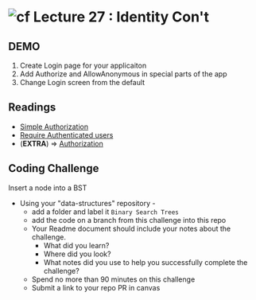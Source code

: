 ![cf](http://i.imgur.com/7v5ASc8.png) Lecture 27 : Identity Con't
=====================================

## DEMO
1. Create Login page for your applicaiton
2. Add Authorize and AllowAnonymous in special parts of the app
3. Change Login screen from the default


## Readings
- [Simple Authorization](https://docs.microsoft.com/en-us/aspnet/core/security/authorization/simple)
- [Require Authenticated users](https://docs.microsoft.com/en-us/aspnet/core/security/authorization/secure-data)
- (**EXTRA**) => [Authorization](https://andrewlock.net/introduction-to-authorisation-in-asp-net-core/)


## Coding Challenge
Insert a node into a BST

- Using your "data-structures" repository -
  - add a folder and label it `Binary Search Trees`
  - add the code on a branch from this challenge into this repo
  - Your Readme document should include your notes about the challenge.
	- What did you learn?
	- Where did you look?
	- What notes did you use to help you successfully complete the challenge?
  - Spend no more than 90 minutes on this challenge
  - Submit a link to your repo PR in canvas